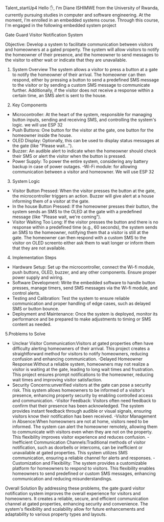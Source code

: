 Talent_startUp4
Hello ✋, I'm Diane ISHIMWE from the University of Rwanda, currently pursuing studies in computer and software engineering. At the moment, I'm enrolled in an embedded systems course. Through this course, I'm engaged in the following embedded system project

Gate Guard Visitor Notification System

Objective: Develop a system to facilitate communication between visitors and homeowners at a gated property. The system will allow visitors to notify the homeowner of their presence, and the homeowner to send messages to the visitor to either wait or indicate that they are unavailable.

1. System Overview
The system allows a visitor to press a button at a gate to notify the homeowner of their arrival. The homeowner can then respond, either by pressing a button to send a predefined SMS message to the visitor or by sending a custom SMS message to communicate further. Additionally, if the visitor does not receive a response within a certain time, an SMS alert is sent to the house.

2. Key Components
- Microcontroller: At the heart of the system, responsible for managing button inputs, sending and receiving SMS, and controlling the system's logic. we will use ESP 32
- Push Buttons: One button for the visitor at the gate, one button for the homeowner inside the house.
- OLED Display: Optionally, this can be used to display status messages at the gate (like "Please wait...").
- Buzzer: An audible alert to indicate when the homeowner should check their SMS or alert the visitor when the button is pressed.
- Power Supply: To power the entire system, considering any battery backup in case of power outages.
-Wi-Fi module: for allowing communication between a visitor and homeowner. We will use ESP 32

3. System Logic
- Visitor Button Pressed: When the visitor presses the button at the gate, the microcontroller triggers an action. Buzzer will give alert at a house informing them of a visitor at the gate. 
- In the house Button Pressed: If the homeowner presses their button, the system sends an SMS to the OLED at the gate with a predefined message (like "Please wait, we're coming").
- Visitor Waiting Too Long: If the visitor presses the button and there is no response within a predefined time (e.g., 60 seconds), the system sends an SMS to the homeowner, notifying them that a visitor is still at the gate. The homeowner can then respond with a custom SMS to the visitor on OLED screento either ask them to wait longer or inform them that they are not available.

4. Implementation Steps
- Hardware Setup: Set up the microcontroller, connect the Wi-fi module, push buttons, OLED, buzzer, and any other components. Ensure proper power supply and wiring.
- Software Development: Write the embedded software to handle button presses, manage timers, send SMS messages via the Wi-fi module, and control alerts.
- Testing and Calibration: Test the system to ensure reliable communication and proper handling of edge cases, such as delayed SMS or button bounce.
- Deployment and Maintenance: Once the system is deployed, monitor its performance and be prepared to make adjustments to timing or SMS content as needed.

5.Problems to Solve
- Unclear Visitor Communication:Visitors at gated properties often have difficulty alerting homeowners of their arrival. This project creates a straightforward method for visitors to notify homeowners, reducing confusion and enhancing communication.
-Delayed Homeowner Response:Without a reliable system, homeowners may not realize a visitor is waiting at the gate, leading to long wait times and frustration. This project ensures prompt notifications to the homeowner, reducing wait times and improving visitor satisfaction.
- Security Concerns:unverified visitors at the gate can pose a security risk. This system allows homeowners to be informed of a visitor's presence, enhancing property security by enabling controlled access and communication.
-Visitor Feedback: Visitors often need feedback to confirm that their presence has been acknowledged. The system provides instant feedback through audible or visual signals, ensuring visitors know their notification has been received.
-Visitor Management in Absence:When homeowners are not at home, visitors need to be informed. The system can alert the homeowner remotely, allowing them to communicate with visitors even when they are not on the property. This flexibility improves visitor experience and reduces confusion.
-Inefficient Communication Channels:Traditional methods of visitor notification, such as doorbells or intercoms, can be inefficient or unavailable at gated properties. This system utilizes SMS communication, ensuring a reliable channel for alerts and responses.
-Customization and Flexibility: The system provides a customizable platform for homeowners to respond to visitors. This flexibility enables homeowners to send predefined or custom SMS messages, enhancing communication and reducing misunderstandings.

Overall Solution
By addressing these problems, the gate guard visitor notification system improves the overall experience for visitors and homeowners. It creates a reliable, secure, and efficient communication channel at gated properties, enhancing security and convenience. The system's flexibility and scalability allow for future enhancements and adaptability to various property types and layouts.
